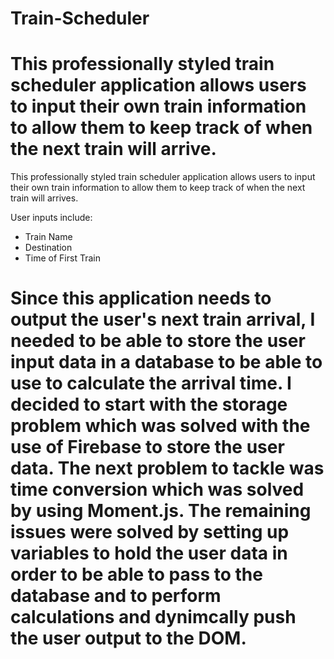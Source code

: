 # Train-Scheduler

This professionally styled train scheduler application allows users to input their own train information to allow them to keep track of when the next train will arrive.
=======
This professionally styled train scheduler application allows users to input their own train information to allow them to keep track of when the next train will arrives.

User inputs include:
  - Train Name
  - Destination
  - Time of First Train

Since this application needs to output the user's next train arrival, I needed to be able to store the user input data in a database to be able to use to calculate the arrival time. I decided to start with the storage problem which was solved with the use of Firebase to store the user data. The next problem to tackle was time conversion which was solved by using Moment.js. The remaining issues were solved by setting up variables to hold the user data in order to be able to pass to the database and to perform calculations and dynimcally push the user output to the DOM.
=======

